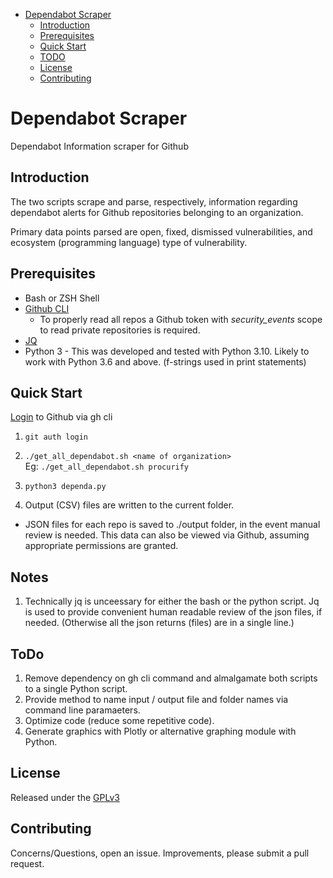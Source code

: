 - [Dependabot Scraper](#dependabot-scraper)
  * [Introduction](#introduction)
  * [Prerequisites](#prerequisites)
  * [Quick Start](#quick-start)
  * [TODO](#todo)
  * [License](#license)
  * [Contributing](#contributing)

# Dependabot Scraper
Dependabot Information scraper for Github


## Introduction

The two scripts scrape and parse, respectively, information regarding 
dependabot alerts for Github repositories belonging to an organization.

Primary data points parsed are open, fixed, dismissed vulnerabilities, and
ecosystem (programming language) type of vulnerability.


## Prerequisites

* Bash or ZSH Shell
* [Github CLI](https://cli.github.com/manual/installation)
  * To properly read all repos a Github token with _security_events_ scope to
read private repositories is required.
* [JQ](https://stedolan.github.io/jq/download/)
* Python 3 - This was developed and tested with Python 3.10.  Likely to work 
with Python 3.6 and above.  (f-strings used in print statements)


## Quick Start

[Login](https://cli.github.com/manual/gh_auth_login) to Github via gh cli

1. ```git auth login```

2. ```./get_all_dependabot.sh <name of organization>```\
  Eg: ```./get_all_dependabot.sh procurify```

3. ```python3 dependa.py```

4. Output (CSV) files are written to the current folder.
  * JSON files for each repo is saved to ./output folder, in the event manual
review is needed.  This data can also be viewed via Github, assuming
appropriate permissions are granted.


## Notes

1. Technically jq is unceessary for either the bash or the python script.
Jq is used to provide convenient human readable review of the json files, if 
needed.  (Otherwise all the json returns (files) are in a single line.)


## ToDo

1. Remove dependency on gh cli command and almalgamate both scripts to
a single Python script.
2. Provide method to name input / output file and folder names via command line
   paramaeters.
3. Optimize code (reduce some repetitive code).
4. Generate graphics with Plotly or alternative graphing module with Python.


## License

Released under the [GPLv3](https://www.gnu.org/licenses/gpl-3.0.en.html)


## Contributing

Concerns/Questions, open an issue.  Improvements, please submit a pull request.
